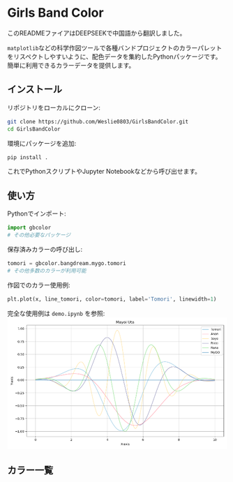 # Girls Band Color

このREADMEファイアはDEEPSEEKで中国語から翻訳しました。

`matplotlib`などの科学作図ツールで各種バンドプロジェクトのカラーパレットをリスペクトしやすいように、配色データを集約したPythonパッケージです。簡単に利用できるカラーデータを提供します。

## インストール
リポジトリをローカルにクローン:
```bash
git clone https://github.com/Weslie0803/GirlsBandColor.git
cd GirlsBandColor
```

環境にパッケージを追加:
```bash
pip install .
```

これでPythonスクリプトやJupyter Notebookなどから呼び出せます。

## 使い方
Pythonでインポート:
```python
import gbcolor
# その他必要なパッケージ
```

保存済みカラーの呼び出し:
```python
tomori = gbcolor.bangdream.mygo.tomori
# その他多数のカラーが利用可能
```

作図でのカラー使用例:
```python
plt.plot(x, line_tomori, color=tomori, label='Tomori', linewidth=1)
```

完全な使用例は `demo.ipynb` を参照:
![](../img/Mayou_Uta_plot.png)

## カラー一覧

[](colorlist.md)
